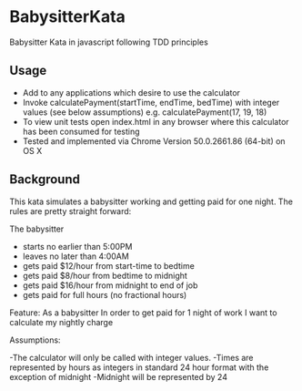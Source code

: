 # BabysitterKata
Babysitter Kata in javascript following TDD principles

Usage
----------

- Add  <script src="babysittingCalculator.js"></script> to any applications which desire to use the calculator
- Invoke calculatePayment(startTime, endTime, bedTime) with integer values (see below assumptions) e.g. calculatePayment(17, 19, 18)
- To view unit tests open index.html in any browser where this calculator has been consumed for testing
- Tested and implemented via Chrome Version 50.0.2661.86 (64-bit) on OS X

Background
----------
This kata simulates a babysitter working and getting paid for one night.  The rules are pretty straight forward:

The babysitter 
- starts no earlier than 5:00PM
- leaves no later than 4:00AM
- gets paid $12/hour from start-time to bedtime
- gets paid $8/hour from bedtime to midnight
- gets paid $16/hour from midnight to end of job
- gets paid for full hours (no fractional hours)


Feature:
As a babysitter
In order to get paid for 1 night of work
I want to calculate my nightly charge

Assumptions:

-The calculator will only be called with integer values.
-Times are represented by hours as integers in standard 24 hour format with the exception of midnight
-Midnight will be represented by 24
